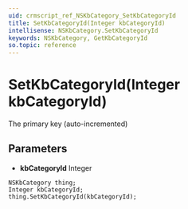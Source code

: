 ```yaml
---
uid: crmscript_ref_NSKbCategory_SetKbCategoryId
title: SetKbCategoryId(Integer kbCategoryId)
intellisense: NSKbCategory.SetKbCategoryId
keywords: NSKbCategory, GetKbCategoryId
so.topic: reference
---
```


# SetKbCategoryId(Integer kbCategoryId)

The primary key (auto-incremented)

## Parameters

* **kbCategoryId** Integer

```crmscript
NSKbCategory thing;
Integer kbCategoryId;
thing.SetKbCategoryId(kbCategoryId);
```

